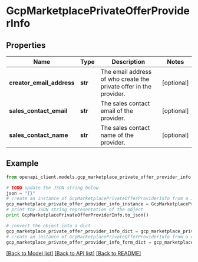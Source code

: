 # GcpMarketplacePrivateOfferProviderInfo


## Properties
Name | Type | Description | Notes
------------ | ------------- | ------------- | -------------
**creator_email_address** | **str** | The email address of who create the private offer in the provider. | [optional] 
**sales_contact_email** | **str** | The sales contact email of the provider. | [optional] 
**sales_contact_name** | **str** | The sales contact name of the provider. | [optional] 

## Example

```python
from openapi_client.models.gcp_marketplace_private_offer_provider_info import GcpMarketplacePrivateOfferProviderInfo

# TODO update the JSON string below
json = "{}"
# create an instance of GcpMarketplacePrivateOfferProviderInfo from a JSON string
gcp_marketplace_private_offer_provider_info_instance = GcpMarketplacePrivateOfferProviderInfo.from_json(json)
# print the JSON string representation of the object
print GcpMarketplacePrivateOfferProviderInfo.to_json()

# convert the object into a dict
gcp_marketplace_private_offer_provider_info_dict = gcp_marketplace_private_offer_provider_info_instance.to_dict()
# create an instance of GcpMarketplacePrivateOfferProviderInfo from a dict
gcp_marketplace_private_offer_provider_info_form_dict = gcp_marketplace_private_offer_provider_info.from_dict(gcp_marketplace_private_offer_provider_info_dict)
```
[[Back to Model list]](../README.md#documentation-for-models) [[Back to API list]](../README.md#documentation-for-api-endpoints) [[Back to README]](../README.md)


